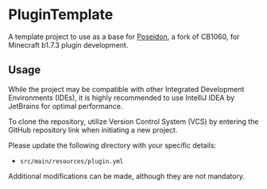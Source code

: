 # PluginTemplate
A template project to use as a base for [Poseidon](https://github.com/RhysB/Project-Poseidon), a fork of CB1060, for Minecraft b1.7.3 plugin development.
## Usage
While the project may be compatible with other Integrated Development Environments (IDEs), it is highly recommended to use IntelliJ IDEA by JetBrains for optimal performance.

To clone the repository, utilize Version Control System (VCS) by entering the GitHub repository link when initiating a new project.

Please update the following directory with your specific details:
- ```src/main/resources/plugin.yml```

Additional modifications can be made, although they are not mandatory.